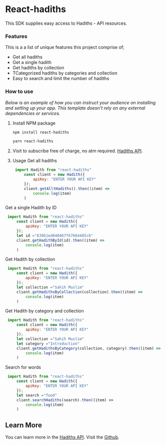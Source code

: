# React-hadiths
This SDK supplies easy access to Hadiths - API resources.

### Features

This is a a list of unique features this project comprise of;

- Get all hadiths
- Get a single hadith
- Get hadiths by collection
- TCategorized hadiths by categories and collection
- Easy to search and limit the number of hadiths

### How to use

_Below is an example of how you can instruct your audience on installing and setting up your app. This template doesn't rely on any external dependencies or services._

1. Install NPM package

   ```sh
   npm install react-hadiths

   yarn react-hadiths
   ```

2. Visit to subscribe free of charge, no atm required. [Hadiths API](https://rapidapi.com/BigYusuf/api/hadiths-api/).

3. Usage
Get all hadiths

   ```js
    import Hadith from "react-hadiths"
        const client = new Hadith({
            apiKey: "ENTER YOUR API KEY"
        });
        client.getAlltHadiths().then((item) => 
            console.log(item)
        )

   ```

Get a single Hadith by ID

   ```js
    import Hadith from "react-hadiths"
        const client = new Hadith({
            apiKey: "ENTER YOUR API KEY"
        });
        let id ="639b1ed040467f67664485cb"
        client.getHadithById(id).then((item) => 
            console.log(item)
        )
   ```

Get Hadith by collection

   ```js
    import Hadith from "react-hadiths"
        const client = new Hadith({
            apiKey: "ENTER YOUR API KEY"
        });
        let collection ="Sahih Muslim"
        client.getHadithsByCollection(collection).then((item) => 
            console.log(item)
        )
   ```

Get Hadith by category and collection

   ```js
    import Hadith from "react-hadiths"
        const client = new Hadith({
            apiKey: "ENTER YOUR API KEY"
        });
        let collection ="Sahih Muslim"
        let category ="Introduction"
        client.getHadithsByCategory(collection, category).then((item) => 
            console.log(item)
        )
   ```

Search for words

   ```js
    import Hadith from "react-hadiths"
        const client = new Hadith({
            apiKey: "ENTER YOUR API KEY"
        });
        let search ="food"
        client.searchHadiths(search).then((item) => 
            console.log(item)
        )
   ```


## Learn More

You can learn more in the [Hadiths API](https://rapidapi.com/BigYusuf/api/hadiths-api/).
Visit the [Github](https://github.com/BigYusuf/react-hadiths#readme).
